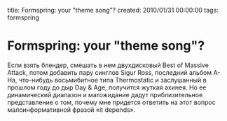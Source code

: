 title: Formspring: your "theme song"?
created: 2010/01/31 00:00:00
tags: formspring

# Formspring: your "theme song"?

Если взять блендер, смешать в нем двухдисковый Best of Massive Attack, потом добавить пару синглов Sigur Ross, последний альбом A-Ha, что-нибудь восьмибитное типа Thermostatic и заслушанный в прошлом году до дыр Day & Age, получится жуткая ахинея. Но ее динамический диапазон и матожидание дадут приблизительное представление о том, почему мне придется ответить на этот вопрос малоинформативной фразой «it depends».
